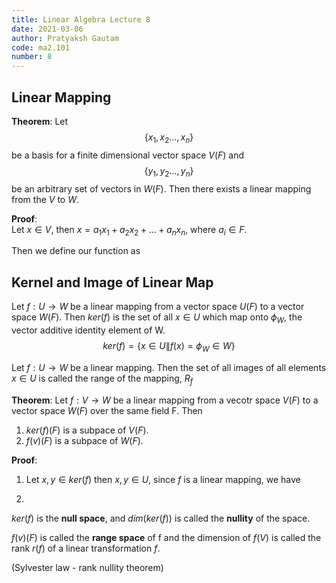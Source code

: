 ```yaml
---
title: Linear Algebra Lecture 8
date: 2021-03-06
author: Pratyaksh Gautam
code: ma2.101
number: 8
---
```

## Linear Mapping

**Theorem**: Let $$\{ x_1, x_2 ..., x_n\}$$ be a basis for a finite dimensional vector space $V(F)$ and $$\{ y_1, y_2 ..., y_n\}$$ be an arbitrary set of vectors in $W(F)$.
Then there exists a linear mapping from the $V$ to $W$.

**Proof**:  
Let $x \in V$, then $x = a_1 x_1 + a_2 x_2 + ... + a_n x_n$, where $a_i \in F$.

Then we define our function as


## Kernel and Image of Linear Map
Let $f:U \rightarrow W$ be a linear mapping from a vector space $U(F)$ to a vector space $W(F)$.
Then $ker(f)$ is the set of all $x \in U$ which map onto $\phi_W$, the vector additive identity element of W.
$$ ker(f) = \{x \in U \| f(x) = \phi_W \in W \} $$

Let $f: U \rightarrow W$ be a linear mapping. Then the set of all images of all elements $x \in U$ is called the range of the mapping, $R_f$

**Theorem**: Let $f: V \rightarrow W$ be a linear mapping from a vecotr space $V(F)$ to a vector space $W(F)$ over the same field F. Then
1. $ker(f)(F)$ is a subpace of $V(F)$.
2. $f(v)(F)$ is a subpace of $W(F)$.

**Proof**:
1. Let $x, y \in ker(f)$ then $x, y \in U$, since $f$ is a linear mapping, we have

2. 

$ker(f)$ is the **null space**, and $dim(ker(f))$ is called the **nullity** of the space.

$f(v)(F)$ is called the **range space** of f and the dimension of $f(V)$ is called the rank $r(f)$ of a linear transformation $f$.

(Sylvester law - rank nullity theorem)
